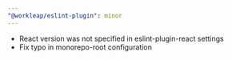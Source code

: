 ```yaml
---
"@workleap/eslint-plugin": minor
---
```


- React version was not specified in eslint-plugin-react settings
- Fix typo in monorepo-root configuration


